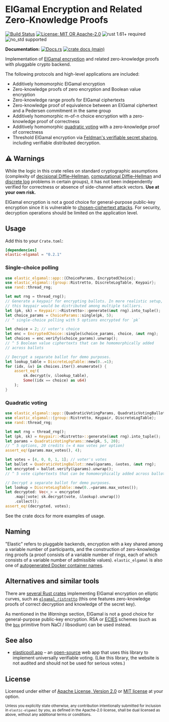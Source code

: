 # ElGamal Encryption and Related Zero-Knowledge Proofs

[![Build Status](https://github.com/slowli/elastic-elgamal/workflows/CI/badge.svg?branch=main)](https://github.com/slowli/elastic-elgamal/actions)
[![License: MIT OR Apache-2.0](https://img.shields.io/badge/License-MIT%2FApache--2.0-blue)](https://github.com/slowli/elastic-elgamal#license)
![rust 1.61+ required](https://img.shields.io/badge/rust-1.61+-blue.svg?label=Required%20Rust)
![no_std supported](https://img.shields.io/badge/no__std-tested-green.svg)

**Documentation:** [![Docs.rs](https://docs.rs/elastic-elgamal/badge.svg)](https://docs.rs/elastic-elgamal/)
[![crate docs (main)](https://img.shields.io/badge/main-yellow.svg?label=docs)](https://slowli.github.io/elastic-elgamal/elastic_elgamal/)

Implementation of [ElGamal encryption] and related zero-knowledge proofs
with pluggable crypto backend.

The following protocols and high-level applications are included:

- Additively homomorphic ElGamal encryption
- Zero-knowledge proofs of zero encryption and Boolean value encryption
- Zero-knowledge range proofs for ElGamal ciphertexts
- Zero-knowledge proof of equivalence between an ElGamal ciphertext and
  a Pedersen commitment in the same group
- Additively homomorphic m-of-n choice encryption with a zero-knowledge
  proof of correctness
- Additively homomorphic [quadratic voting] with a zero-knowledge
  proof of correctness
- Threshold ElGamal encryption via [Feldman's verifiable secret sharing][feldman-vss],
  including verifiable distributed decryption.

## ⚠ Warnings

While the logic in this crate relies on standard cryptographic assumptions
(complexity of [decisional Diffie–Hellman][DDH], [computational Diffie–Hellman][CDH]
and [discrete log][DLP] problems in certain groups),
it has not been independently verified for correctness or absence of side-channel attack
vectors. **Use at your own risk.**

ElGamal encryption is not a good choice for general-purpose public-key encryption
since it is vulnerable to [chosen-ciphertext attacks][CCA]. For security,
decryption operations should be limited on the application level.

## Usage

Add this to your `Crate.toml`:

```toml
[dependencies]
elastic-elgamal = "0.2.1"
```

### Single-choice polling

```rust
use elastic_elgamal::app::{ChoiceParams, EncryptedChoice};
use elastic_elgamal::{group::Ristretto, DiscreteLogTable, Keypair};
use rand::thread_rng;

let mut rng = thread_rng();
// Generate a keypair for encrypting ballots. In more realistic setup,
// this keypair would be distributed among multiple talliers.
let (pk, sk) = Keypair::<Ristretto>::generate(&mut rng).into_tuple();
let choice_params = ChoiceParams::single(pk, 5);
// ^ single-choice polling with 5 options encrypted for `pk`

let choice = 2; // voter's choice
let enc = EncryptedChoice::single(&choice_params, choice, &mut rng);
let choices = enc.verify(&choice_params).unwrap();
// ^ 5 Boolean value ciphertexts that can be homomorphically added
// across ballots

// Decrypt a separate ballot for demo purposes.
let lookup_table = DiscreteLogTable::new(0..=1);
for (idx, &v) in choices.iter().enumerate() {
    assert_eq!(
        sk.decrypt(v, &lookup_table),
        Some((idx == choice) as u64)
    );
}
```

### Quadratic voting

```rust
use elastic_elgamal::app::{QuadraticVotingParams, QuadraticVotingBallot};
use elastic_elgamal::{group::Ristretto, Keypair, DiscreteLogTable};
use rand::thread_rng;

let mut rng = thread_rng();
let (pk, sk) = Keypair::<Ristretto>::generate(&mut rng).into_tuple();
let params = QuadraticVotingParams::new(pk, 5, 20);
// ^ 5 options, 20 credits (= 4 max votes per option)
assert_eq!(params.max_votes(), 4);

let votes = [4, 0, 0, 1, 1]; // voter's votes
let ballot = QuadraticVotingBallot::new(&params, &votes, &mut rng);
let encrypted = ballot.verify(&params).unwrap();
// ^ 5 vote ciphertexts that can be homomorphically added across ballots

// Decrypt a separate ballot for demo purposes.
let lookup = DiscreteLogTable::new(0..=params.max_votes());
let decrypted: Vec<_> = encrypted
    .map(|vote| sk.decrypt(vote, &lookup).unwrap())
    .collect();
assert_eq!(decrypted, votes);
```

See the crate docs for more examples of usage.

## Naming

"Elastic" refers to pluggable backends, encryption with a key shared
among a variable number of participants, and the construction of zero-knowledge ring proofs
(a proof consists of a variable number of rings, each of which consists of a variable number
of admissible values).
`elastic_elgamal` is also one of [autogenerated Docker container names][docker-rng].

## Alternatives and similar tools

There are [several Rust crates][crates-elgamal] implementing ElGamal encryption
on elliptic curves, such as [`elgamal_ristretto`] (this one features zero-knowledge proofs
of correct decryption and knowledge of the secret key).

As mentioned in the *Warnings* section, ElGamal is not a good choice for general-purpose
public-key encryption. RSA or [ECIES] schemes (such as the [`box`] primitive from NaCl / libsodium)
can be used instead.

## See also

- [elasticpoll.app](https://elasticpoll.app/) – an [open-source][elasticpoll-src] web app
  that uses this library to implement universally verifiable voting. (Like this library,
  the website is not audited and should not be used for serious votes.)

## License

Licensed under either of [Apache License, Version 2.0](LICENSE-APACHE)
or [MIT license](LICENSE-MIT) at your option.

<small>Unless you explicitly state otherwise, any contribution intentionally submitted
for inclusion in `elastic-elgamal` by you, as defined in the Apache-2.0 license,
shall be dual licensed as above, without any additional terms or conditions.</small>

[ElGamal encryption]: https://en.wikipedia.org/wiki/ElGamal_encryption
[quadratic voting]: https://en.wikipedia.org/wiki/Quadratic_voting
[feldman-vss]: https://www.cs.umd.edu/~gasarch/TOPICS/secretsharing/feldmanVSS.pdf
[DDH]: https://en.wikipedia.org/wiki/Decisional_Diffie%E2%80%93Hellman_assumption
[CDH]: https://en.wikipedia.org/wiki/Diffie%E2%80%93Hellman_problem
[DLP]: https://en.wikipedia.org/wiki/Discrete_logarithm
[CCA]: https://en.wikipedia.org/wiki/Chosen-ciphertext_attack
[docker-rng]: https://github.com/moby/moby/blob/master/pkg/namesgenerator/names-generator.go
[crates-elgamal]: https://crates.io/search?q=elgamal
[`elgamal_ristretto`]: https://docs.rs/elgamal_ristretto/0.2.3/elgamal_ristretto/index.html
[ECIES]: https://en.wikipedia.org/wiki/Integrated_Encryption_Scheme
[`box`]: https://doc.libsodium.org/public-key_cryptography/sealed_boxes
[elasticpoll-src]: https://github.com/slowli/elasticpoll.app
